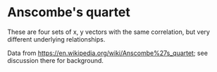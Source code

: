 # Anscombe's quartet

These are four sets of x, y vectors with the same correlation, but very
different underlying relationships.

Data from <https://en.wikipedia.org/wiki/Anscombe%27s_quartet>; see discussion there for background.
